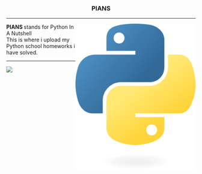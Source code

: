 <div align="center">
    <p>
        <h3> <strong> PIANS </strong> </h3>
    </p>
</div>

<hr>

<img align="right" src="https://github.com/caodoc/PIANS/blob/main/imgs/python_logo.png">

<p align="left">
    <strong> PIANS </strong> stands for Python In A Nutshell</br>
    This is where i upload my Python school homeworks i have solved.
</p>

<hr>

<p align="left">
    <img src="https://img.shields.io/github/last-commit/caodoc/PIANS?style=for-the-badge">
</p>